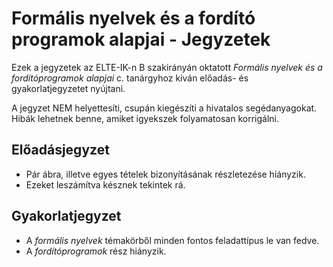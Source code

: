 # Formális nyelvek és a fordító programok alapjai - Jegyzetek

Ezek a jegyzetek az ELTE-IK-n B szakirányán oktatott _Formális nyelvek és a fordítóprogramok alapjai_ c. tanárgyhoz kíván előadás- és gyakorlatjegyzetet nyújtani.

A jegyzet NEM helyettesíti, csupán kiegészíti a hivatalos segédanyagokat. Hibák lehetnek benne, amiket igyekszek folyamatosan korrigálni.

## Előadásjegyzet

- Pár ábra, illetve egyes tételek bizonyításának részletezése hiányzik.
- Ezeket leszámítva késznek tekintek rá.

## Gyakorlatjegyzet

- A _formális nyelvek_ témakörből minden fontos feladattípus le van fedve. 
- A _fordítóprogramok_ rész hiányzik.
